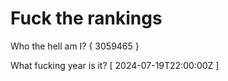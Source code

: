 # Fuck the rankings

Who the hell am I?
{ 3059465 }

What fucking year is it?
[ 2024-07-19T22:00:00Z ]
